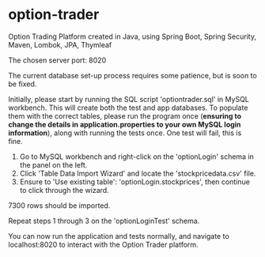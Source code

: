 # option-trader
Option Trading Platform created in Java, using Spring Boot, Spring Security, Maven, Lombok, JPA, Thymleaf

The chosen server port: 8020

The current database set-up process requires some patience, but is soon to be fixed.

Initially, please start by running the SQL script 'optiontrader.sql' in MySQL workbench. This will create both the test and app databases.
To populate them with the correct tables, please run the program once (**ensuring to change the details in application.properties to your own MySQL login information**), along with running the tests once. One test will fail, this is fine.

1) Go to MySQL workbench and right-click on the 'optionLogin' schema in the panel on the left. 
2) Click 'Table Data Import Wizard' and locate the 'stockpricedata.csv' file.
3) Ensure to 'Use existing table': 'optionLogin.stockprices', then continue to click through the wizard.

7300 rows should be imported.

Repeat steps 1 through 3 on the 'optionLoginTest' schema.

You can now run the application and tests normally, and navigate to localhost:8020 to interact with the Option Trader platform.
